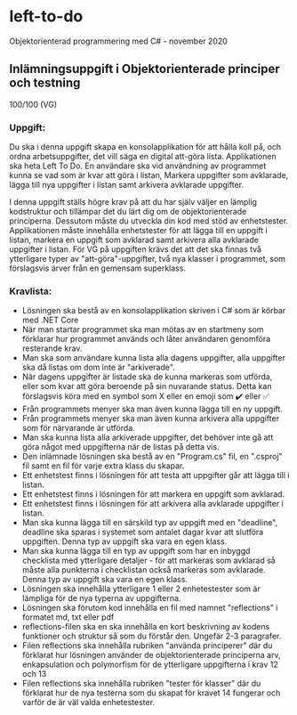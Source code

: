 # left-to-do
Objektorienterad programmering med C# - november 2020
## Inlämningsuppgift i Objektorienterade principer och testning
100/100 (VG)
### Uppgift:
Du ska i denna uppgift skapa en konsolapplikation för att hålla koll på, och ordna arbetsuppgifter, det vill säga en digital att-göra lista. Applikationen ska heta Left To Do. En användare ska vid användning av programmet kunna se vad som är kvar att göra i listan, Markera uppgifter som avklarade, lägga till nya uppgifter i listan samt arkivera avklarade uppgifter.

I denna uppgift ställs högre krav på att du har själv väljer en lämplig kodstruktur och tillämpar det du lärt dig om de objektorienterade principerna. Dessutom måste du utveckla din kod med stöd av enhetstester. Applikationen måste innehålla enhetstester för att lägga till en uppgift i listan, markera en uppgift som avklarad samt arkivera alla avklarade uppgifter i listan. För VG på uppgiften krävs det att det ska finnas två ytterligare typer av "att-göra"-uppgifter, två nya klasser i programmet, som förslagsvis ärver från en gemensam superklass.
### Kravlista:
* Lösningen ska bestå av en konsolapplikation skriven i C# som är körbar med .NET Core
* När man startar programmet ska man mötas av en startmeny som förklarar hur programmet används och låter användaren genomföra resterande krav.
* Man ska som användare kunna lista alla dagens uppgifter, alla uppgifter ska då listas om dom inte är "arkiverade".
* När dagens uppgifter är listade ska de kunna markeras som utförda, eller som kvar att göra beroende på sin nuvarande status. Detta kan förslagsvis köra med en symbol som X eller en emoji som ✔️ eller ✅
* Från programmets menyer ska man även kunna lägga till en ny uppgift.
* Från programmets menyer ska man även kunna arkivera alla uppgifter som för närvarande är utförda.
* Man ska kunna lista alla arkiverade uppgifter, det behöver inte gå att göra något med uppgifterna när de listas på detta vis.
* Den inlämnade lösningen ska bestå av en "Program.cs" fil, en ".csproj" fil samt en fil för varje extra klass du skapar.
* Ett enhetstest finns i lösningen för att testa att uppgifter går att lägga till i listan.
* Ett enhetstest finns i lösningen för att markera en uppgift som avklarad.
* Ett enhetstest finns i lösningen för att arkivera alla avklarade uppgifter i listan.
* Man ska kunna lägga till en särskild typ av uppgift med en "deadline", deadline ska sparas i systemet som antalet dagar kvar att slutföra uppgiften. Denna typ av uppgift ska vara en egen klass.
* Man ska kunna lägga till en typ av uppgift som har en inbyggd checklista med ytterligare detaljer - för att markeras som avklarad så måste alla punkterna i checklistan också markeras som avklarade. Denna typ av uppgift ska vara en egen klass. 
* Lösningen ska innehålla ytterligare 1 eller 2 enhetestester som är lämpliga för de nya typerna av uppgifterna.
* Lösningen ska förutom kod innehålla en fil med namnet "reflections" i formatet md, txt eller pdf
* reflections-filen ska en ska innehålla en kort beskrivning av kodens funktioner och struktur så som du förstår den. Ungefär 2-3 paragrafer.
* Filen reflections ska innehålla rubriken "använda principerer" där du förklarat hur lösningen använder de objektorienterade principerna arv, enkapsulation och polymorfism för de ytterligare uppgifterna i krav 12 och 13
* Filen reflections ska innehålla rubriken "tester för klasser" där du förklarat hur de nya testerna som du skapat för kravet 14 fungerar och varför de är väl valda enhetestester.
